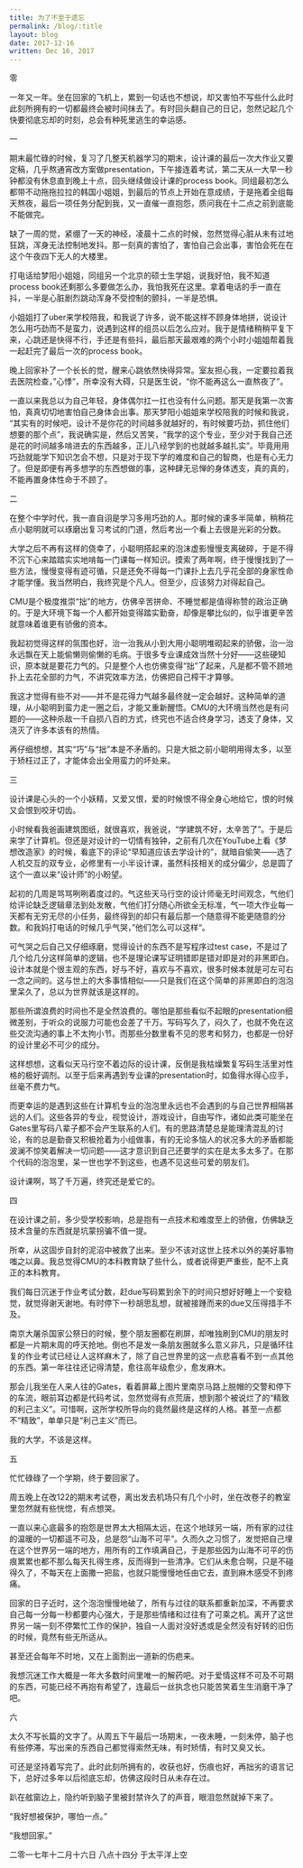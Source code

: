 ```yaml
---
title: 为了不至于遗忘
permalink: /blog/:title
layout: blog
date: 2017-12-16
written: Dec 16, 2017
---
```


零

一年又一年。坐在回家的飞机上，累到一句话也不想说，却又害怕不写些什么此时此刻所拥有的一切都最终会被时间抹去了。有时回头翻自己的日记，忽然记起几个快要彻底忘却的时刻，总会有种死里逃生的幸运感。

一

期末最忙碌的时候，复习了几整天机器学习的期末，设计课的最后一次大作业又要定稿，几乎熬通宵改方案做presentation，下午接连着考试，第二天从一大早一秒钟都没有休息直到晚上十点，回头继续做设计课的process book。同组最初怎么都带不动拖拖拉拉的韩国小姐姐，到最后的节点上开始在意成绩，于是拖着全组每天熬夜，最后一项任务分配到我，又一直催一直抱怨，质问我在十二点之前到底能不能做完。

缺了一周的觉，紧绷了一天的神经，凌晨十二点的时候，忽然觉得心脏从未有过地狂跳，浑身无法控制地发抖。那一刻真的害怕了，害怕自己会出事，害怕会死在在这个午夜四下无人的大楼里。

打电话给梦阳小姐姐，同组另一个北京的硕士生学姐，说我好怕，我不知道process book还剩那么多要做怎么办，我怕我死在这里。拿着电话的手一直在抖，一半是心脏剧烈跳动浑身不受控制的颤抖，一半是恐惧。

小姐姐打了uber来学校陪我，和我说了许多，说不能这样不顾身体地拼，说设计怎么用巧劲而不是蛮力，说遇到这样的组员以后怎么应对。我于是情绪稍稍平复下来，心跳还是快得不行，手还是有些抖，最后那天最艰难的两个小时小姐姐帮着我一起赶完了最后一次的process book。

晚上回家补了一个长长的觉，醒来心跳依然快得异常。室友担心我，一定要拉着我去医院检查，”心悸”，所幸没有大碍，只是医生说，“你不能再这么一直熬夜了”。

一直以来我总以为自己年轻，身体偶尔扛一扛也没有什么问题。那天是我第一次害怕，真真切切地害怕自己身体会出事。那天梦阳小姐姐来学校陪我的时候和我说， “其实有的时候吧，设计不是你花的时间越多就越好的，有时候要巧劲，抓住他们想要的那个点”，我说确实是，然后又苦笑，“我学的这个专业，至少对于我自己还是花的时间越多啃进去的东西越多，正儿八经学到的也就越多越扎实”。毕竟用用巧劲就能学下知识怎会不想，只是对于现下学的难度和自己的智商，也是有心无力了。但是即便有再多想学的东西想做的事，这种肆无忌惮的身体透支，真的真的，不能再置身体性命于不顾了。

二

在整个中学时代，我一直自诩是学习多用巧劲的人。那时候的课多半简单，稍稍花点小聪明就可以琢磨出复习考试的门道，然后考出一个看上去很是光彩的分数。

大学之后不再有这样的侥幸了，小聪明搭起来的泡沫虚影慢慢支离破碎，于是不得不沉下心来踏踏实实地啃每一门课每一样知识。摸索了两年啊，终于慢慢找到了一些方法，慢慢变得有迹可循，只是还免不得每一门课扑上去几乎花全部的身家性命才能学懂。我当然明白，我终究是个凡人。但至少，应该努力对得起自己。

CMU是个极度推崇“拙”的地方，仿佛辛苦拼命、不睡觉都是值得称赞的政治正确的。于是大环境下每一个人都开始变得踏实勤奋，却像是攀比似的，似乎谁更辛苦就意味着谁更有骄傲的资本。

我起初觉得这样的氛围也好，治一治我从小到大用小聪明堆砌起来的骄傲，治一治永远飘在天上能偷懒则偷懒的毛病。于很多专业课成效当然十分好——这些硬知识，原本就是要花力气的。只是整个人也仿佛变得“拙”了起来，凡是都不管不顾地扑上去花全部的力气，不讲究效率方法，仿佛把自己榨干才算够。

我这才觉得有些不对——并不是花得力气越多最终就一定会越好。这种简单的道理，从小聪明到蛮力走一圈之后，才能又重新醒悟。CMU的大环境当然也是有问题的——这种杀敌一千自损八百的方式，终究也不适合终身学习，透支了身体，又浇灭了许多本该有的热情。

再仔细想想，其实“巧”与“拙”本是不矛盾的。只是大抵之前小聪明用得太多，以至于矫枉过正了，才能体会出全用蛮力的坏处来。

三

设计课是心头的一个小妖精，又爱又恨，爱的时候恨不得全身心地给它，恨的时候又会恨到咬牙切齿。

小时候看我爸画建筑图纸，就很喜欢，我爸说，“学建筑不好，太辛苦了”。于是后来学了计算机。但还是对设计的一切情有独钟，之前有几次在YouTube上看《梦想改造家》的时候，看底下的评论“早知道应该去学设计的”，就暗自偷笑——选了人机交互的双专业，必修里有一小半设计课，虽然科技相关的成分偏少，总是圆了这个一直以来“设计师”的小盼望。

起初的几周是骂骂咧咧着度过的。气这些天马行空的设计师毫无时间观念，气他们给评论缺乏逻辑章法到处发散，气他们打分随心所欲全无标准，气一项大作业每一天都有无穷无尽的小任务，最终得到的却只有最后那一个随意得不能更随意的分数。和我妈打电话的时候几乎气哭，”他们怎么可以这样“。

可气哭之后自己又仔细琢磨，觉得设计的东西不是写程序过test case，不是过了几个给几分这样简单的逻辑，也不是理论课写证明错即是错对即是对的非黑即白。设计本就是个很主观的东西，好与不好，喜欢与不喜欢，很多时候本就是可左可右一念之间的。这与世上的大多事情相似——只是我们在这个简单的非黑即白的泡泡里呆久了，总以为世界就该是这样的。

那些所谓浪费的时间也不是全然浪费的。哪怕是那些看似不起眼的presentation细微差别，于听众的说服力可能也会差了千万。写码写久了，闷久了，也就不免在这些交流沟通的事上不太拘小节。而那些分数里看不见的思考和努力，也都是一份好的设计里必不可少的成分。

这样想想，这看似天马行空不着边际的设计课，反倒是我枯燥繁复写码生活里对性格的极好调剂。以至于后来再遇到专业课的presentation时，如鱼得水得心应手，丝毫不费力气。

而更幸运的是遇到这些在计算机专业的泡泡里永远也不会遇到的与自己世界相隔甚远的人们。这些各异的专业，视觉设计，游戏设计，自由写作，诸如此类可能坐在Gates里写码八辈子都不会产生联系的人们。有的思路清楚总是能理清混乱的讨论，有的总是勤奋又积极抢着为小组做事，有的无论多恼人的状况多大的矛盾都能波澜不惊笑着解决一切问题——这才意识到自己还要学的实在是太多太多了。在那个代码的泡泡里，呆一世也学不到这些，也遇不见这些可爱的朋友们。

设计课啊，骂了千万遍，终究还是爱它的。

四

在设计课之前，多少受学校影响，总是抱有一点技术和难度至上的骄傲，仿佛缺乏技术含量的东西就是坑蒙拐骗不值一提。

所幸，从这固步自封的泥沼中被救了出来。至少不该对这世上技术以外的美好事物嗤之以鼻。我总觉得CMU的本科教育缺了些什么，或者说得更严重些，配不上真正的本科教育。

我们每日沉迷于作业考试分数，赶due写码累到余下的时间只想好好睡上一个安稳觉，就觉得谢天谢地。有时停下一秒胡思乱想，就被接踵而来的due又压得措手不及。

南京大屠杀国家公祭日的时候，整个朋友圈都在刷屏，却唯独刷到CMU的朋友时都是一片期末周的呼天抢地。倒也不是发一条朋友圈就多么意义非凡，只是循环往复的作业考试已经让人这样麻木了，除了自己世界里的这一点悲喜看不到一点其他的东西。第一年往往还记得清楚，愈往高年级愈少，愈发麻木。

那会儿我坐在人来人往的Gates，看着屏幕上图片里南京马路上脱帽的交警和停下的车流，眼前耳边都是代码考试，忽然觉得有点荒唐，想到那个被说烂了的“精致的利己主义”。可惜啊，这所学校所导向的竟然最终是这样的人格。甚至一点都不“精致”，单单只是“利己主义”而已。

我的大学，不该是这样。

五

忙忙碌碌了一个学期，终于要回家了。

周五晚上在改122的期末考试卷，离出发去机场只有几个小时，坐在改卷子的教室里忽然就有些恍惚，有点想哭。

一直以来心底最多的抱怨是世界太大相隔太远，在这个地球另一端，所有家的过往的温暖的一切都遥不可及，总是怨“山海不可平”。久而久之习惯了，发觉把自己埋在这个世界另一端的地方，用所有的工作填满自己，于是那些因为山海不可平的伤痕累累也都不那么每天扎得生疼，反而得到一些清净。它们从未愈合啊，只是不碰得久了，不每天在上面撒一把盐，也就只能慢慢地任由它去，直到麻木感受不到疼痛。

回家的日子近时，这个泡泡慢慢地破了，所有与过往的联系都重新加深，不再要求自己每一分每一秒都要内心强大，于是那些情绪和过往有了可乘之机。离开了这世界另一端一刻不停繁忙工作的保护，独自一人面对没好透或是全然没有好转的旧伤的时候，竟然有些无所适从。

甚至还会每年不时地，又在上面割出一道新的伤疤来。

我想沉迷工作大概是一年大多数时间里唯一的解药吧。对于爱情这样不可及不可期的东西，可能已经不再抱有希望了，连最后一丝执念也只能苦笑着生生消磨干净了吧。

六

太久不写长篇的文字了。从周五下午最后一场期末，一夜未睡，一刻未停，脑子也有些停滞，写出来的东西自己都觉得索然无味，有时矫情，有时又臭又长。

可还是坚持着写完了。此时此刻所拥有的，收获也好，伤痕也好，再拙劣的语言记下，总好过多年以后彻底忘却，仿佛这段时日从未存在过。

趴在舷窗边上，隐约听到脑子里被封禁许久了的声音，眼泪忽然就掉下来了。

“我好想被保护，哪怕一点。”

“我想回家。”



二零一七年十二月十六日 八点十四分 于太平洋上空